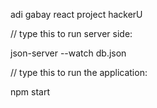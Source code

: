 adi gabay react project hackerU

// type this to run server side:

json-server --watch db.json

// type this to run the application:

npm start
